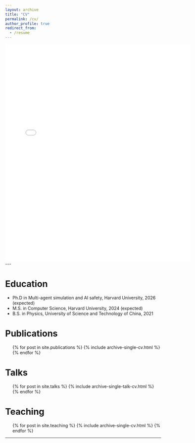 ```yaml
---
layout: archive
title: "CV"
permalink: /cv/
author_profile: true
redirect_from:
  - /resume
---
```

<embed src="{{ site.baseurl }}/files/Kehang_Zhu_resume.pdf" width="600" height="700" type='application/pdf'> 
---


Education
======
* Ph.D in Multi-agent simulation and AI safety, Harvard University, 2026 (expected)
* M.S. in Computer Science, Harvard University, 2024 (expected)
* B.S. in Physics, University of Science and Technology of China, 2021


Publications
======
  <ul>{% for post in site.publications %}
    {% include archive-single-cv.html %}
  {% endfor %}</ul>
  
Talks
======
  <ul>{% for post in site.talks %}
    {% include archive-single-talk-cv.html %}
  {% endfor %}</ul>
  
Teaching
======
  <ul>{% for post in site.teaching %}
    {% include archive-single-cv.html %}
  {% endfor %}</ul>

---
